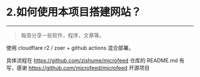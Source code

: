 # 2.如何使用本项目搭建网站？

---

> 每周分享一些软件，程序，文章等。

使用 cloudflare r2 / zoer + github actions 混合部署。

具体流程在 https://github.com/zishume/microfeed 仓库的 README.md 有写，感谢 https://github.com/microfeed/microfeed 开源项目
